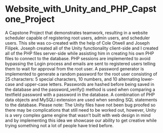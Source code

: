 # Website_with_Unity_and_PHP_Capstone_Project
 A Capstone Project that demonstrates teamwork, resulting in a website scheduler capable of registering root users, admin users, and scheduler users. This site was co-created with the help of Cole Otwell and Joseph Filipek. Joseph created all of the Unity functionality client-side and I created all of the PHP files server-side while assisting him in creating his own PHP files to connect to the database. PHP sessions are implemented to avoid bypassing the Login process and emails are sent to registered users telling them to wait for approval from the root user. A password generator is implemented to generate a random password for the root user consisting of 25 characters: 5 special characters, 10 numbers, and 10 alternating lower-case and upper-case letters. Passwords are hashed before being saved in the database and the password_verify() method is used when comparing a textfield password with a password in the database. A combination of PHP data objects and MySQLi extension are used when sending SQL statements to the database. Please note: The Unity files have not been bug proofed so there may be complications that still need to be worked out, however, Unity is a very complex game engine that wasn't built with web design in mind and by implementing this idea we showcase our ability to get creative while trying something not a lot of people have tried before.
